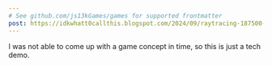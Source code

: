 ```yaml
---
# See github.com/js13kGames/games for supported frontmatter
post: https://idkwhatt0callthis.blogspot.com/2024/09/raytracing-187500-voxels-in-browser.html
---
```

I was not able to come up with a game concept in time, so this is just a tech demo.